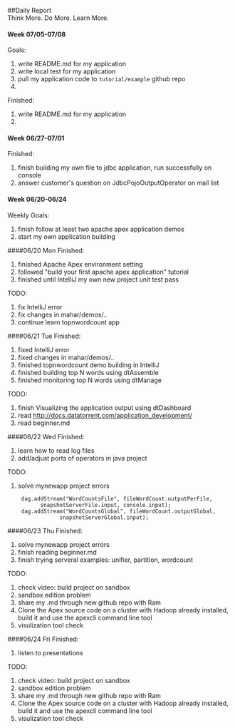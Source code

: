 ##Daily Report    
Think More. Do More. Learn More.

#### Week 07/05-07/08
Goals:

1. write README.md for my application
2. write local test for my application
3. pull my application code to `tutorial/example` github repo
4. 

Finished:

1. write README.md for my application
2. 

#### Week 06/27-07/01
Finished:

1. finish building my own file to jdbc application, run successfully on console
2. answer customer's question on JdbcPojoOutputOperator on mail list


#### Week 06/20-06/24
Weekly Goals:

1. finish follow at least two apache apex application demos
2. start my own application building


####06/20 Mon
Finished:

1. finished Apache Apex environment setting
2. followed "build your first apache apex application" tutorial
3. finished until IntelliJ my own new project unit test pass

TODO:

1. fix IntelliJ error 
2. fix changes in mahar/demos/..
3. continue learn topnwordcount app

####06/21 Tue
Finished:

1. fixed IntelliJ error 
2. fixed changes in mahar/demos/..
3. finished topnwordcount demo building in IntelliJ
4. finished building top N words using dtAssemble
5. finished monitoring top N words using dtManage


TODO:

1. finish Visualizing the application output using dtDashboard
2. read <http://docs.datatorrent.com/application_development/>
3. read beginner.md

####06/22 Wed
Finished:

1. learn how to read log files
2. add/adjust ports of operators in java project


TODO:
1. solve mynewapp project errors
		
		dag.addStream("WordCountsFile", fileWordCount.outputPerFile,
              snapshotServerFile.input, console.input);
      	dag.addStream("WordCountsGlobal", fileWordCount.outputGlobal,
                    snapshotServerGlobal.input);
                    

####06/23 Thu
Finished:

1.  solve mynewapp project errors
2.  finish reading beginner.md
3.  finish trying serveral examples: unifier, partition, wordcount
		

TODO:

1. check video: build project on sandbox
2. sandbox edition problem
3. share my .md through new github repo with Ram
4. Clone the Apex source code on a cluster with Hadoop already installed, build it and use the apexcli command line tool 
5. visulization tool check


####06/24 Fri
Finished:

1.  listen to presentations

TODO:

1. check video: build project on sandbox
2. sandbox edition problem
3. share my .md through new github repo with Ram
4. Clone the Apex source code on a cluster with Hadoop already installed, build it and use the apexcli command line tool 
5. visulization tool check

